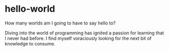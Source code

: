 # hello-world
How many worlds am I going to have to say hello to?

Diving into the world of programming has ignited a passion for learning that I never had before. 
I find myself voraciously looking for the next bit of knowledge to consume. 
